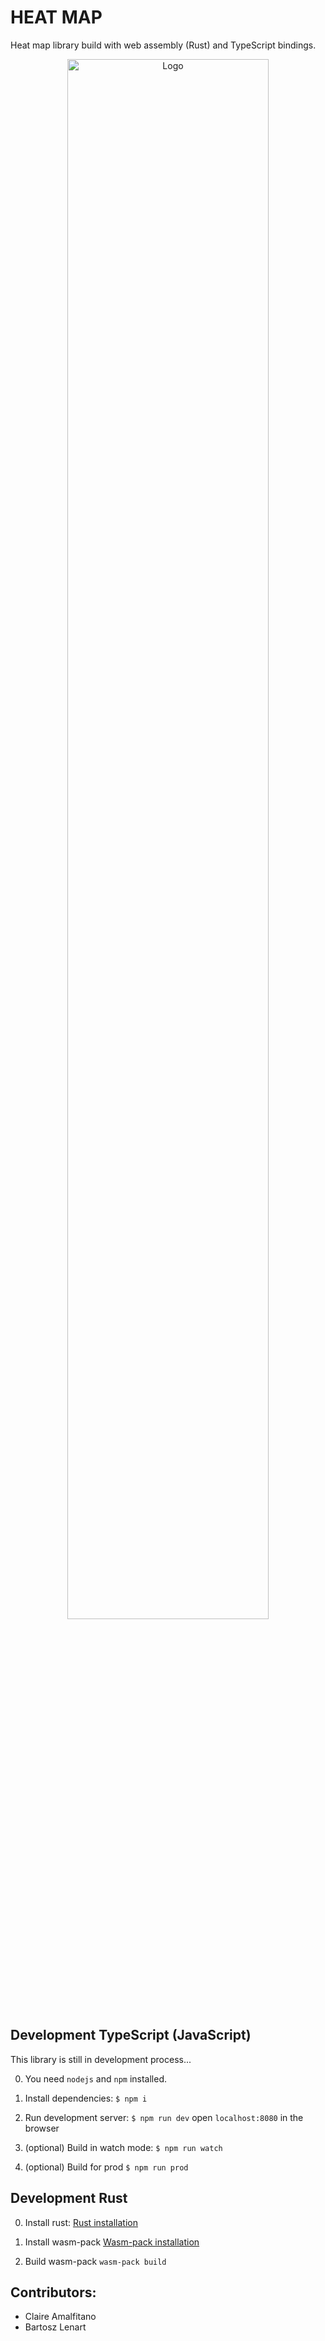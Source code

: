 # HEAT MAP

Heat map library build with web assembly (Rust) and TypeScript bindings.

<p align="center"><img src="https://github.com/Bartoshko/heatmap_wasm_lib/blob/master/assets/heat_map_logo.jpeg" alt="Logo" width="80%" height="80%"></p>

## Development TypeScript (JavaScript)

This library is still in development process...

0. You need `nodejs` and `npm` installed.

1. Install dependencies: `$ npm i` 

2. Run development server: `$ npm run dev` open `localhost:8080` in the browser

3. (optional) Build in watch mode: `$ npm run watch`

4. (optional) Build for prod `$ npm run prod`

## Development Rust

0. Install rust: [Rust installation](https://www.rust-lang.org/tools/install)

1. Install wasm-pack [Wasm-pack installation](https://rustwasm.github.io/wasm-pack/installer/)

2. Build wasm-pack `wasm-pack build`

## Contributors:

- Claire Amalfitano
- Bartosz Lenart